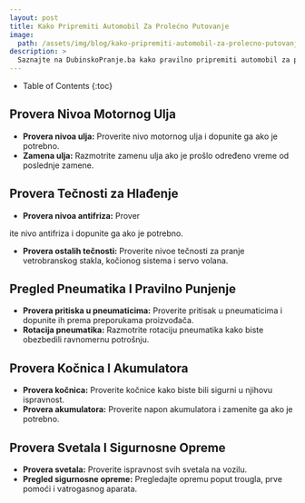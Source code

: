 ```yaml
---
layout: post
title: Kako Pripremiti Automobil Za Prolećno Putovanje
image: 
  path: /assets/img/blog/kako-pripremiti-automobil-za-prolecno-putovanje_dubinsko-pranje-ba.png
description: >
  Saznajte na DubinskoPranje.ba kako pravilno pripremiti automobil za prolećno putovanje. Saveti za proveru tečnosti, pneumatika i sigurnosne opreme.
---
```



- Table of Contents
{:toc}


## Provera Nivoa Motornog Ulja

- **Provera nivoa ulja:** Proverite nivo motornog ulja i dopunite ga ako je potrebno.
- **Zamena ulja:** Razmotrite zamenu ulja ako je prošlo određeno vreme od poslednje zamene.

## Provera Tečnosti za Hlađenje

- **Provera nivoa antifriza:** Prover

ite nivo antifriza i dopunite ga ako je potrebno.
- **Provera ostalih tečnosti:** Proverite nivoe tečnosti za pranje vetrobranskog stakla, kočionog sistema i servo volana.

## Pregled Pneumatika I Pravilno Punjenje

- **Provera pritiska u pneumaticima:** Proverite pritisak u pneumaticima i dopunite ih prema preporukama proizvođača.
- **Rotacija pneumatika:** Razmotrite rotaciju pneumatika kako biste obezbedili ravnomernu potrošnju.

## Provera Kočnica I Akumulatora

- **Provera kočnica:** Proverite kočnice kako biste bili sigurni u njihovu ispravnost.
- **Provera akumulatora:** Proverite napon akumulatora i zamenite ga ako je potrebno.

## Provera Svetala I Sigurnosne Opreme

- **Provera svetala:** Proverite ispravnost svih svetala na vozilu.
- **Pregled sigurnosne opreme:** Pregledajte opremu poput trougla, prve pomoći i vatrogasnog aparata.